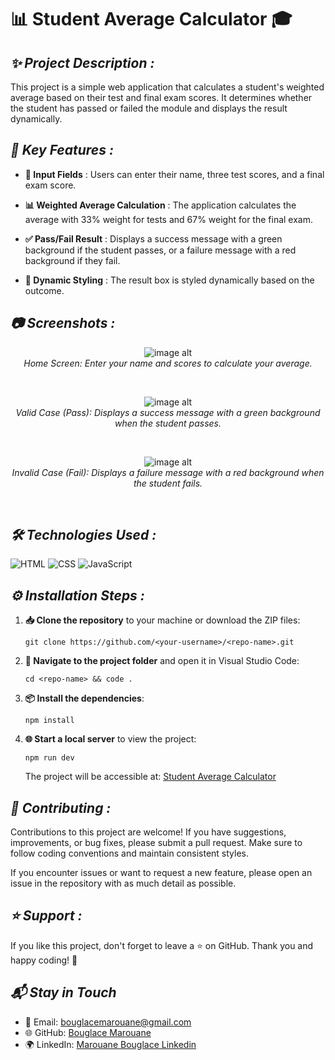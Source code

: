 # 📊 **Student Average Calculator** 🎓

## ***✨ Project Description :***
This project is a simple web application that calculates a student's weighted average based on their test and final exam scores. It determines whether the student has passed or failed the module and displays the result dynamically.

## ***🔧 Key Features :***

- **📝 Input Fields** : Users can enter their name, three test scores, and a final exam score.
  
- **📊 Weighted Average Calculation** : The application calculates the average with 33% weight for tests and 67% weight for the final exam.
  
- **✅ Pass/Fail Result** : Displays a success message with a green background if the student passes, or a failure message with a red background if they fail.
  
- **🎨 Dynamic Styling** : The result box is styled dynamically based on the outcome.

## ***📷 Screenshots :***

<p align="center">
  <img src="https://github.com/BouglaceMarouane/Student-Average-Calculator/blob/81f6d42481c75718b563b140fd7f475c3765bc1c/images/home.png" alt="image alt" />
  <br>
  <em>Home Screen: Enter your name and scores to calculate your average.</em>
</p><br>

<p align="center">
  <img src="https://github.com/BouglaceMarouane/Student-Average-Calculator/blob/81f6d42481c75718b563b140fd7f475c3765bc1c/images/exp1.png" alt="image alt" />
  <br>
  <em>Valid Case (Pass): Displays a success message with a green background when the student passes.</em>
</p><br>

<p align="center">
  <img src="https://github.com/BouglaceMarouane/Student-Average-Calculator/blob/81f6d42481c75718b563b140fd7f475c3765bc1c/images/exp2.png" alt="image alt" />
  <br>
  <em>Invalid Case (Fail): Displays a failure message with a red background when the student fails.</em>
</p><br>

## ***🛠️ Technologies Used :***

![HTML](https://img.shields.io/badge/HTML-5-orange?logo=html5&logoColor=white) ![CSS](https://img.shields.io/badge/CSS-3-blue?logo=css3&logoColor=white) ![JavaScript](https://img.shields.io/badge/JavaScript-ES6-green?logo=javascript&logoColor=white)

## ***⚙️ Installation Steps :***

1. **📥 Clone the repository** to your machine or download the ZIP files:
   ```
   git clone https://github.com/<your-username>/<repo-name>.git
   ```
2. **📂 Navigate to the project folder** and open it in Visual Studio Code:
   ```
   cd <repo-name> && code .
   ```

3. **📦 Install the dependencies**:
   ```
   npm install
   ```

4. **🌐 Start a local server** to view the project:
   ```
   npm run dev
   ```
   The project will be accessible at: [Student Average Calculator](https://bouglacemarouane.github.io/Student-Average-Calculator/)


## ***🤝 Contributing :***
Contributions to this project are welcome! If you have suggestions, improvements, or bug fixes, please submit a pull request. Make sure to follow coding conventions and maintain consistent styles.

If you encounter issues or want to request a new feature, please open an issue in the repository with as much detail as possible.

## ***⭐ Support :***
If you like this project, don't forget to leave a ⭐ on GitHub. Thank you and happy coding! 🚀

## ***📬 Stay in Touch***

- 📧 Email: bouglacemarouane@gmail.com  
- 🌐 GitHub: [Bouglace Marouane](https://github.com/BouglaceMarouane)
- 🌍 LinkedIn: [Marouane Bouglace Linkedin](https://www.linkedin.com/in/marouane-bouglace-68b17333b/)
